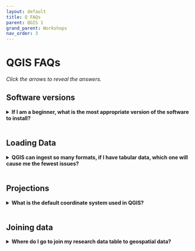 ```yaml
---
layout: default
title: Q FAQs
parent: QGIS 1
grand_parent: Workshops
nav_order: 3
---
```

# QGIS FAQs

*Click the arrows to reveal the answers.*

## Software versions
<details>
<summary><strong>If I am a beginner, what is the most appropriate version of the software to install?</strong></summary>You want to download the <em>Long-term release</em>.  </details>
<br>

## Loading Data
<details>
<summary><strong>QGIS can ingest so many formats, if I have tabular data, which one will cause me the fewest issues? </strong></summary> <em>CSV files</em> will be the most robust option. </details>
<br>

## Projections
<details>
<summary><strong>What is the default coordinate system used in QGIS?</strong></summary> <em>WGS 84.</em>  </details>
<br>

## Joining data
<details>
<summary><strong>Where do I go to join my research data table to geospatial data?</strong></summary>Right-click on the layer name in the <em>Table of Contents > Properties > Join</em>. </details>

  

